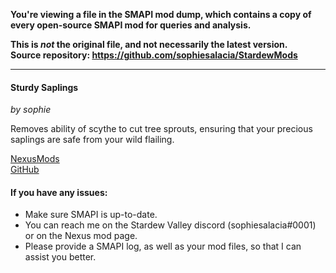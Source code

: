 **You're viewing a file in the SMAPI mod dump, which contains a copy of every open-source SMAPI mod
for queries and analysis.**

**This is _not_ the original file, and not necessarily the latest version.**  
**Source repository: https://github.com/sophiesalacia/StardewMods**

----


#### Sturdy Saplings
*by sophie*

Removes ability of scythe to cut tree sprouts, ensuring that your precious saplings are safe from your wild flailing.

[NexusMods]()  
[GitHub]()  

#### If you have any issues:
* Make sure SMAPI is up-to-date.
* You can reach me on the Stardew Valley discord (sophiesalacia#0001) or on the Nexus mod page.
* Please provide a SMAPI log, as well as your mod files, so that I can assist you better.

